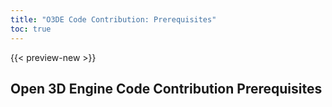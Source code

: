```yaml
---
title: "O3DE Code Contribution: Prerequisites"
toc: true
---
```


{{< preview-new >}}

## Open 3D Engine Code Contribution Prerequisites